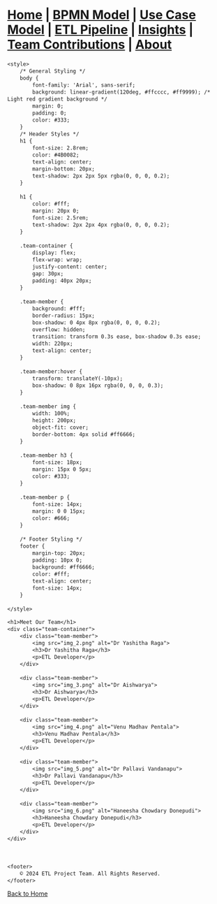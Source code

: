 [Home](index.md) | [BPMN Model](bpmn.md) | [Use Case Model](use_case.md) | [ETL Pipeline](etl_pipeline.md) | [Insights](insights.md) | [Team Contributions](team.md) | [About](about.md)
=======



<html lang="en">
<head>
    <meta charset="UTF-8">
    <meta name="viewport" content="width=device-width, initial-scale=1.0">
    

    <style>
        /* General Styling */
        body {
            font-family: 'Arial', sans-serif;
            background: linear-gradient(120deg, #ffcccc, #ff9999); /* Light red gradient background */
            margin: 0;
            padding: 0;
            color: #333;
        }
        /* Header Styles */
        h1 {
            font-size: 2.8rem;
            color: #4B0082;
            text-align: center;
            margin-bottom: 20px;
            text-shadow: 2px 2px 5px rgba(0, 0, 0, 0.2);
        }

        h1 {
            color: #fff;
            margin: 20px 0;
            font-size: 2.5rem;
            text-shadow: 2px 2px 4px rgba(0, 0, 0, 0.2);
        }

        .team-container {
            display: flex;
            flex-wrap: wrap;
            justify-content: center;
            gap: 30px;
            padding: 40px 20px;
        }

        .team-member {
            background: #fff;
            border-radius: 15px;
            box-shadow: 0 4px 8px rgba(0, 0, 0, 0.2);
            overflow: hidden;
            transition: transform 0.3s ease, box-shadow 0.3s ease;
            width: 220px;
            text-align: center;
        }

        .team-member:hover {
            transform: translateY(-10px);
            box-shadow: 0 8px 16px rgba(0, 0, 0, 0.3);
        }

        .team-member img {
            width: 100%;
            height: 200px;
            object-fit: cover;
            border-bottom: 4px solid #ff6666;
        }

        .team-member h3 {
            font-size: 18px;
            margin: 15px 0 5px;
            color: #333;
        }

        .team-member p {
            font-size: 14px;
            margin: 0 0 15px;
            color: #666;
        }

        /* Footer Styling */
        footer {
            margin-top: 20px;
            padding: 10px 0;
            background: #ff6666;
            color: #fff;
            text-align: center;
            font-size: 14px;
        }

    </style>
</head>
<body>

    <h1>Meet Our Team</h1>
    <div class="team-container">
        <div class="team-member">
            <img src="img_2.png" alt="Dr Yashitha Raga">
            <h3>Dr Yashitha Raga</h3>
            <p>ETL Developer</p>
        </div>

        <div class="team-member">
            <img src="img_3.png" alt="Dr Aishwarya">
            <h3>Dr Aishwarya</h3>
            <p>ETL Developer</p>
        </div>

        <div class="team-member">
            <img src="img_4.png" alt="Venu Madhav Pentala">
            <h3>Venu Madhav Pentala</h3>
            <p>ETL Developer</p>
        </div>

        <div class="team-member">
            <img src="img_5.png" alt="Dr Pallavi Vandanapu">
            <h3>Dr Pallavi Vandanapu</h3>
            <p>ETL Developer</p>
        </div>
        
        <div class="team-member">
            <img src="img_6.png" alt="Haneesha Chowdary Donepudi">
            <h3>Haneesha Chowdary Donepudi</h3>
            <p>ETL Developer</p>
        </div>
    </div>



    <footer>
        © 2024 ETL Project Team. All Rights Reserved.
    </footer>

</body>
</html>

[Back to Home](index.md)



 